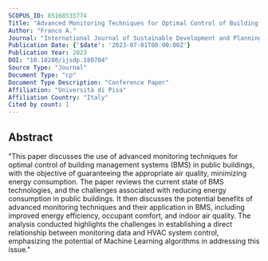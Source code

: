 ```yaml
---
SCOPUS_ID: 85168535774
Title: "Advanced Monitoring Techniques for Optimal Control of Building Management Systems for Reducing Energy Use in Public Buildings"
Author: "Franco A."
Journal: "International Journal of Sustainable Development and Planning"
Publication Date: {'$date': '2023-07-01T00:00:00Z'}
Publication Year: 2023
DOI: "10.18280/ijsdp.180704"
Source Type: "Journal"
Document Type: "cp"
Document Type Description: "Conference Paper"
Affiliation: "Università di Pisa"
Affiliation Country: "Italy"
Cited by count: 1
---
```


## Abstract
"This paper discusses the use of advanced monitoring techniques for optimal control of building management systems (BMS) in public buildings, with the objective of guaranteeing the appropriate air quality, minimizing energy consumption. The paper reviews the current state of BMS technologies, and the challenges associated with reducing energy consumption in public buildings. It then discusses the potential benefits of advanced monitoring techniques and their application in BMS, including improved energy efficiency, occupant comfort, and indoor air quality. The analysis conducted highlights the challenges in establishing a direct relationship between monitoring data and HVAC system control, emphasizing the potential of Machine Learning algorithms in addressing this issue."
